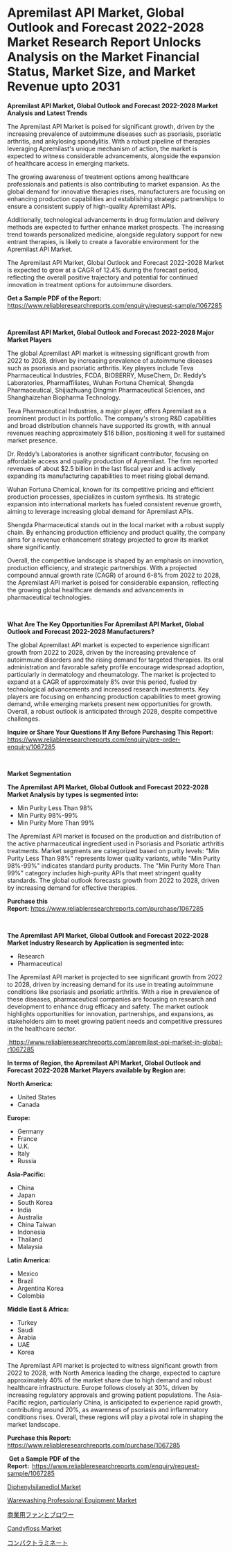 <p><h1>Apremilast API Market, Global Outlook and Forecast 2022-2028 Market Research Report Unlocks Analysis on the Market Financial Status, Market Size, and Market Revenue upto 2031</h1></p><p><strong>Apremilast API Market, Global Outlook and Forecast 2022-2028 Market Analysis and Latest Trends</strong></p>
<p><p>The Apremilast API Market is poised for significant growth, driven by the increasing prevalence of autoimmune diseases such as psoriasis, psoriatic arthritis, and ankylosing spondylitis. With a robust pipeline of therapies leveraging Apremilast's unique mechanism of action, the market is expected to witness considerable advancements, alongside the expansion of healthcare access in emerging markets.</p><p>The growing awareness of treatment options among healthcare professionals and patients is also contributing to market expansion. As the global demand for innovative therapies rises, manufacturers are focusing on enhancing production capabilities and establishing strategic partnerships to ensure a consistent supply of high-quality Apremilast APIs.</p><p>Additionally, technological advancements in drug formulation and delivery methods are expected to further enhance market prospects. The increasing trend towards personalized medicine, alongside regulatory support for new entrant therapies, is likely to create a favorable environment for the Apremilast API Market.</p><p>The Apremilast API Market, Global Outlook and Forecast 2022-2028 Market is expected to grow at a CAGR of 12.4% during the forecast period, reflecting the overall positive trajectory and potential for continued innovation in treatment options for autoimmune disorders.</p></p>
<p><strong>Get a Sample PDF of the Report:&nbsp;</strong> <a href="https://www.reliableresearchreports.com/enquiry/request-sample/1067285">https://www.reliableresearchreports.com/enquiry/request-sample/1067285</a></p>
<p>&nbsp;</p>
<p><strong>Apremilast API Market, Global Outlook and Forecast 2022-2028 Major Market Players</strong></p>
<p><p>The global Apremilast API market is witnessing significant growth from 2022 to 2028, driven by increasing prevalence of autoimmune diseases such as psoriasis and psoriatic arthritis. Key players include Teva Pharmaceutical Industries, FCDA, BIOBERRY, MuseChem, Dr. Reddy’s Laboratories, Pharmaffiliates, Wuhan Fortuna Chemical, Shengda Pharmaceutical, Shijiazhuang Dingmin Pharmaceutical Sciences, and Shanghaizehan Biopharma Technology.</p><p>Teva Pharmaceutical Industries, a major player, offers Apremilast as a prominent product in its portfolio. The company's strong R&D capabilities and broad distribution channels have supported its growth, with annual revenues reaching approximately $16 billion, positioning it well for sustained market presence.</p><p>Dr. Reddy’s Laboratories is another significant contributor, focusing on affordable access and quality production of Apremilast. The firm reported revenues of about $2.5 billion in the last fiscal year and is actively expanding its manufacturing capabilities to meet rising global demand.</p><p>Wuhan Fortuna Chemical, known for its competitive pricing and efficient production processes, specializes in custom synthesis. Its strategic expansion into international markets has fueled consistent revenue growth, aiming to leverage increasing global demand for Apremilast APIs.</p><p>Shengda Pharmaceutical stands out in the local market with a robust supply chain. By enhancing production efficiency and product quality, the company aims for a revenue enhancement strategy projected to grow its market share significantly.</p><p>Overall, the competitive landscape is shaped by an emphasis on innovation, production efficiency, and strategic partnerships. With a projected compound annual growth rate (CAGR) of around 6-8% from 2022 to 2028, the Apremilast API market is poised for considerable expansion, reflecting the growing global healthcare demands and advancements in pharmaceutical technologies.</p></p>
<p>&nbsp;</p>
<p><strong>What Are The Key Opportunities For Apremilast API Market, Global Outlook and Forecast 2022-2028 Manufacturers?</strong></p>
<p><p>The global Apremilast API market is expected to experience significant growth from 2022 to 2028, driven by the increasing prevalence of autoimmune disorders and the rising demand for targeted therapies. Its oral administration and favorable safety profile encourage widespread adoption, particularly in dermatology and rheumatology. The market is projected to expand at a CAGR of approximately 8% over this period, fueled by technological advancements and increased research investments. Key players are focusing on enhancing production capabilities to meet growing demand, while emerging markets present new opportunities for growth. Overall, a robust outlook is anticipated through 2028, despite competitive challenges.</p></p>
<p><strong>Inquire or Share Your Questions If Any Before Purchasing This Report:</strong> <a href="https://www.reliableresearchreports.com/enquiry/pre-order-enquiry/1067285">https://www.reliableresearchreports.com/enquiry/pre-order-enquiry/1067285</a></p>
<p>&nbsp;</p>
<p><strong>Market Segmentation</strong></p>
<p><strong>The Apremilast API Market, Global Outlook and Forecast 2022-2028 Market Analysis by types is segmented into:</strong></p>
<p><ul><li>Min Purity Less Than 98%</li><li>Min Purity 98%-99%</li><li>Min Purity More Than 99%</li></ul></p>
<p><p>The Apremilast API market is focused on the production and distribution of the active pharmaceutical ingredient used in Psoriasis and Psoriatic arthritis treatments. Market segments are categorized based on purity levels: "Min Purity Less Than 98%" represents lower quality variants, while "Min Purity 98%-99%" indicates standard purity products. The "Min Purity More Than 99%" category includes high-purity APIs that meet stringent quality standards. The global outlook forecasts growth from 2022 to 2028, driven by increasing demand for effective therapies.</p></p>
<p><strong>Purchase this Report:&nbsp;</strong><a href="https://www.reliableresearchreports.com/purchase/1067285">https://www.reliableresearchreports.com/purchase/1067285</a></p>
<p>&nbsp;</p>
<p><strong>The Apremilast API Market, Global Outlook and Forecast 2022-2028 Market Industry Research by Application is segmented into:</strong></p>
<p><ul><li>Research</li><li>Pharmaceutical</li></ul></p>
<p><p>The Apremilast API market is projected to see significant growth from 2022 to 2028, driven by increasing demand for its use in treating autoimmune conditions like psoriasis and psoriatic arthritis. With a rise in prevalence of these diseases, pharmaceutical companies are focusing on research and development to enhance drug efficacy and safety. The market outlook highlights opportunities for innovation, partnerships, and expansions, as stakeholders aim to meet growing patient needs and competitive pressures in the healthcare sector.</p></p>
<p><a href="https://www.reliableresearchreports.com/apremilast-api-market-in-global-r1067285">&nbsp;https://www.reliableresearchreports.com/apremilast-api-market-in-global-r1067285</a></p>
<p><strong>In terms of Region, the Apremilast API Market, Global Outlook and Forecast 2022-2028 Market Players available by Region are:</strong></p>
<p>
    <p> <strong> North America: </strong>
        <ul>
            <li>United States</li>
            <li>Canada</li>
        </ul>
        </p> 
    <p> <strong> Europe: </strong>
        <ul>
            <li>Germany</li>
            <li>France</li>
            <li>U.K.</li>
            <li>Italy</li>
            <li>Russia</li>
        </ul>
        </p> 
    <p> <strong> Asia-Pacific: </strong>
        <ul>
            <li>China</li>
            <li>Japan</li>
            <li>South Korea</li>
            <li>India</li>
            <li>Australia</li>
            <li>China Taiwan</li>
            <li>Indonesia</li>
            <li>Thailand</li>
            <li>Malaysia</li>
        </ul>
        </p> 
    <p> <strong> Latin America: </strong>
        <ul>
            <li>Mexico</li>
            <li>Brazil</li>
            <li>Argentina Korea</li>
            <li>Colombia</li>
        </ul>
        </p> 
    <p> <strong> Middle East & Africa: </strong>
        <ul>
            <li>Turkey</li>
            <li>Saudi</li>
            <li>Arabia</li>
            <li>UAE</li>
            <li>Korea</li>
        </ul>
    </p>
    </p>
<p><p>The Apremilast API market is projected to witness significant growth from 2022 to 2028, with North America leading the charge, expected to capture approximately 40% of the market share due to high demand and robust healthcare infrastructure. Europe follows closely at 30%, driven by increasing regulatory approvals and growing patient populations. The Asia-Pacific region, particularly China, is anticipated to experience rapid growth, contributing around 20%, as awareness of psoriasis and inflammatory conditions rises. Overall, these regions will play a pivotal role in shaping the market landscape.</p></p>
<p><strong>Purchase this Report: </strong><a href="https://www.reliableresearchreports.com/purchase/1067285">https://www.reliableresearchreports.com/purchase/1067285</a></p>
<p>&nbsp;<strong>Get a Sample PDF of the Report:&nbsp;&nbsp;</strong><a href="https://www.reliableresearchreports.com/enquiry/request-sample/1067285">https://www.reliableresearchreports.com/enquiry/request-sample/1067285</a></p>
<p><strong></strong></p>
<p><p><a href="https://medium.com/@dfght5g/global-perspectives-on-diphenylsilanediol-market-trends-and-forecast-2024-2031-fda6cad6a328">Diphenylsilanediol Market</a></p><p><a href="https://www.linkedin.com/pulse/warewashing-professional-equipment-market-global-regional-435rf?trackingId=OVXtdEpMT5uPCg1EWCyqTA%3D%3D">Warewashing Professional Equipment Market</a></p><p><a href="https://medium.com/@lindakreitz2023/2024%E5%B9%B4%E3%81%8B%E3%82%892031%E5%B9%B4%E3%81%AB%E3%81%8B%E3%81%91%E3%81%A611-%E3%81%AEcagr%E3%81%A7%E6%8B%A1%E5%A4%A7%E3%81%99%E3%82%8B%E5%95%86%E6%A5%AD%E7%94%A8%E3%83%95%E3%82%A1%E3%83%B3%E3%81%A8%E3%83%96%E3%83%AD%E3%83%AF%E3%83%BC%E5%B8%82%E5%A0%B4%E3%81%AE%E8%A6%8F%E6%A8%A1%E3%81%AB%E9%96%A2%E3%81%99%E3%82%8B%E6%B4%9E%E5%AF%9F-6f66262d9d18">商業用ファンとブロワー</a></p><p><a href="https://www.linkedin.com/pulse/candyfloss-industry-analysis-report-its-market-size-share-trends-yijpc?trackingId=TnaHU6oaRq2VEzaeh5vGvg%3D%3D">Candyfloss Market</a></p><p><a href="https://medium.com/@lindakreitz2023/%E3%82%B0%E3%83%AD%E3%83%BC%E3%83%90%E3%83%AB%E3%82%B3%E3%83%B3%E3%83%91%E3%82%AF%E3%83%88%E3%83%A9%E3%83%9F%E3%83%8D%E3%83%BC%E3%83%88%E7%94%A3%E6%A5%AD%E7%A0%94%E7%A9%B6%E5%A0%B1%E5%91%8A%E6%9B%B8-%E7%AB%B6%E4%BA%89%E7%92%B0%E5%A2%83-%E5%B8%82%E5%A0%B4%E8%A6%8F%E6%A8%A1-%E5%9C%B0%E5%9F%9F%E3%81%AE%E7%8A%B6%E6%B3%81%E3%81%A8%E4%BA%88%E6%B8%AC%E8%A6%8B%E9%80%9A%E3%81%97-2024%E5%B9%B4-2031%E5%B9%B4-99405869d59e">コンパクトラミネート</a></p></p>